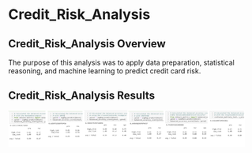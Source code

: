 # Credit_Risk_Analysis

## Credit_Risk_Analysis Overview
  The purpose of this analysis was to apply data preparation, statistical reasoning, and machine learning to predict credit card risk. 
  
## Credit_Risk_Analysis Results
  <img src="algorithms.png" width="95%" height="95%" title="Algorithms Galore">
